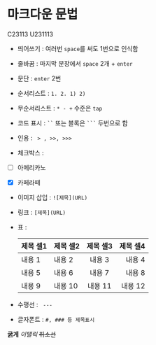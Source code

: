 # 마크다운 문법 
C23113 U231113

* 띄어쓰기 : 여러번 `space`를 써도 1번으로 인식함


* 줄바꿈 : 마지막 문장에서 `space` 2개 + `enter`  


* 문단 : `enter` 2번


* 순서리스트 : `1. 2. 1) 2)`


* 무순서리스트 : `* - +`  수준은 `tap`

* 코드 표시 : ` `` ` 또는 블록은 ` ``` ` 두번으로 함

*  인용 : ` > , >>, >>>`

* 체크박스 : 
- [ ] 아메리카노
- [x] 카페라떼


* 이미지 삽입 : `![제목](URL)` 
* 링크 : `[제목](URL)`

* 표 :

  |제목 셀1| 제목 셀2 |제목 셀3|제목 셀4|
  |---|:---|:---:|---:|
  |내용 1| 내용 2  |내용 3|내용 4|
  |내용 5| 내용 6  |내용 7|내용 8|
  |내용 9| 내용 10 |내용 11|내용 12|


* 수평선 : ` ---`

* 글자폰트 : 
`#, ### 등 제목표시 `

 **굵게**
  _이탤릭_
  ~~취소선~~
